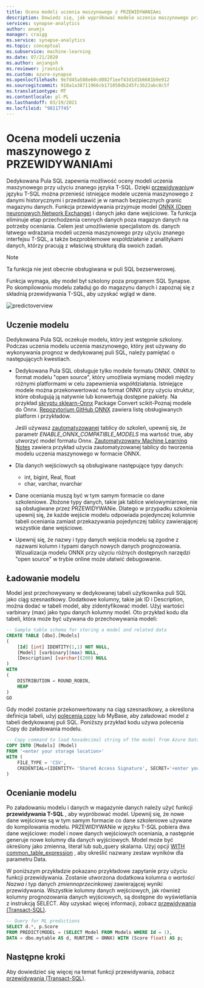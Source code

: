 ```yaml
---
title: Ocena modeli uczenia maszynowego z PRZEWIDYWANIAmi
description: Dowiedz się, jak wypróbować modele uczenia maszynowego przy użyciu funkcji przewidywania T-SQL w dedykowanej puli SQL.
services: synapse-analytics
author: anumjs
manager: craigg
ms.service: synapse-analytics
ms.topic: conceptual
ms.subservice: machine-learning
ms.date: 07/21/2020
ms.author: anjangsh
ms.reviewer: jrasnick
ms.custom: azure-synapse
ms.openlocfilehash: 9e7d45a588e60cd082f1eef43d1d1b6681b9e912
ms.sourcegitcommit: 910a1a38711966cb171050db245fc3b22abc8c5f
ms.translationtype: MT
ms.contentlocale: pl-PL
ms.lasthandoff: 03/19/2021
ms.locfileid: "98117745"
---
```

# <a name="score-machine-learning-models-with-predict"></a>Ocena modeli uczenia maszynowego z PRZEWIDYWANIAmi

Dedykowana Pula SQL zapewnia możliwość oceny modeli uczenia maszynowego przy użyciu znanego języka T-SQL. Dzięki [przewidywaniu](/sql/t-sql/queries/predict-transact-sql?preserve-view=true&view=azure-sqldw-latest)w języku T-SQL można przenieść istniejące modele uczenia maszynowego z danymi historycznymi i przedstawić je w ramach bezpiecznych granic magazynu danych. Funkcja przewidywania przyjmuje model [ONNX (Open neuronowych Network Exchange)](https://onnx.ai/) i danych jako dane wejściowe. Ta funkcja eliminuje etap przechodzenia cennych danych poza magazyn danych na potrzeby oceniania. Celem jest umożliwienie specjalistom ds. danych łatwego wdrażania modeli uczenia maszynowego przy użyciu znanego interfejsu T-SQL, a także bezproblemowe współdziałanie z analitykami danych, którzy pracują z właściwą strukturą dla swoich zadań.

> [!NOTE]
> Ta funkcja nie jest obecnie obsługiwana w puli SQL bezserwerowej.

Funkcja wymaga, aby model był szkolony poza programem SQL Synapse. Po skompilowaniu modelu załaduj go do magazynu danych i zapoznaj się z składnią przewidywania T-SQL, aby uzyskać wgląd w dane.

![predictoverview](./media/sql-data-warehouse-predict/datawarehouse-overview.png)

## <a name="training-the-model"></a>Uczenie modelu

Dedykowana Pula SQL oczekuje modelu, który jest wstępnie szkolony. Podczas uczenia modelu uczenia maszynowego, który jest używany do wykonywania prognoz w dedykowanej puli SQL, należy pamiętać o następujących kwestiach.

- Dedykowana Pula SQL obsługuje tylko modele formatu ONNX. ONNX to format modelu "open source", który umożliwia wymianę modeli między różnymi platformami w celu zapewnienia współdziałania. Istniejące modele można przekonwertować na format ONNX przy użyciu struktur, które obsługują ją natywnie lub konwertują dostępne pakiety. Na przykład [skryptu sklearn-Onnx](https://github.com/onnx/sklearn-onnx) Package Convert scikit-Poznaj modele do Onnx. [Repozytorium GitHub ONNX](https://github.com/onnx/tutorials#converting-to-onnx-format) zawiera listę obsługiwanych platform i przykładów.

   Jeśli używasz [zautomatyzowanej](../../machine-learning/concept-automated-ml.md) tablicy do szkoleń, upewnij się, że parametr *ENABLE_ONNX_COMPATIBLE_MODELS* ma wartość true, aby utworzyć model formatu Onnx. [Zautomatyzowany Machine Learning Notes](https://github.com/Azure/MachineLearningNotebooks/blob/master/how-to-use-azureml/automated-machine-learning/classification-bank-marketing-all-features/auto-ml-classification-bank-marketing-all-features.ipynb) zawiera przykład użycia zautomatyzowanej tablicy do tworzenia modelu uczenia maszynowego w formacie ONNX.

- Dla danych wejściowych są obsługiwane następujące typy danych:
    - int, bigint, Real, float
    - char, varchar, nvarchar

- Dane oceniania muszą być w tym samym formacie co dane szkoleniowe. Złożone typy danych, takie jak tablice wielowymiarowe, nie są obsługiwane przez PRZEWIDYWANie. Dlatego w przypadku szkolenia upewnij się, że każde wejście modelu odpowiada pojedynczej kolumnie tabeli oceniania zamiast przekazywania pojedynczej tablicy zawierającej wszystkie dane wejściowe.

- Upewnij się, że nazwy i typy danych wejścia modelu są zgodne z nazwami kolumn i typami danych nowych danych prognozowania. Wizualizacja modelu ONNX przy użyciu różnych dostępnych narzędzi "open source" w trybie online może ułatwić debugowanie.

## <a name="loading-the-model"></a>Ładowanie modelu

Model jest przechowywany w dedykowanej tabeli użytkownika puli SQL jako ciąg szesnastkowy. Dodatkowe kolumny, takie jak ID i Description, można dodać w tabeli model, aby zidentyfikować model. Użyj wartości varbinary (max) jako typu danych kolumny model. Oto przykład kodu dla tabeli, która może być używana do przechowywania modeli:

```sql
-- Sample table schema for storing a model and related data
CREATE TABLE [dbo].[Models]
(
    [Id] [int] IDENTITY(1,1) NOT NULL,
    [Model] [varbinary](max) NULL,
    [Description] [varchar](200) NULL
)
WITH
(
    DISTRIBUTION = ROUND_ROBIN,
    HEAP
)
GO

```

Gdy model zostanie przekonwertowany na ciąg szesnastkowy, a określona definicja tabeli, użyj [polecenia copy](/sql/t-sql/statements/copy-into-transact-sql?preserve-view=true&view=azure-sqldw-latest) lub MyBase, aby załadować model z tabeli dedykowanej puli SQL. Poniższy przykład kodu używa polecenia Copy do załadowania modelu.

```sql
-- Copy command to load hexadecimal string of the model from Azure Data Lake storage location
COPY INTO [Models] (Model)
FROM '<enter your storage location>'
WITH (
    FILE_TYPE = 'CSV',
    CREDENTIAL=(IDENTITY= 'Shared Access Signature', SECRET='<enter your storage key here>')
)
```

## <a name="scoring-the-model"></a>Ocenianie modelu

Po załadowaniu modelu i danych w magazynie danych należy użyć funkcji **przewidywania T-SQL** , aby wypróbować model. Upewnij się, że nowe dane wejściowe są w tym samym formacie co dane szkoleniowe używane do kompilowania modelu. PRZEWIDYWANie w języku T-SQL pobiera dwa dane wejściowe: model i nowe danych wejściowych oceniania, a następnie generuje nowe kolumny dla danych wyjściowych. Model może być określony jako zmienna, literał lub sub_query skalarna. Użyj opcji [WITH common_table_expression](/sql/t-sql/queries/with-common-table-expression-transact-sql?preserve-view=true&view=azure-sqldw-latest) , aby określić nazwany zestaw wyników dla parametru Data.

W poniższym przykładzie pokazano przykładowe zapytanie przy użyciu funkcji przewidywania. Zostanie utworzona dodatkowa kolumna o *wartości Nazwa i* typ danych *zmiennoprzecinkowej* zawierającej wyniki przewidywania. Wszystkie kolumny danych wejściowych, jak również kolumny prognozowania danych wyjściowych, są dostępne do wyświetlania z instrukcją SELECT. Aby uzyskać więcej informacji, zobacz [przewidywania (Transact-SQL)](/sql/t-sql/queries/predict-transact-sql?preserve-view=true&view=azure-sqldw-latest).

```sql
-- Query for ML predictions
SELECT d.*, p.Score
FROM PREDICT(MODEL = (SELECT Model FROM Models WHERE Id = 1),
DATA = dbo.mytable AS d, RUNTIME = ONNX) WITH (Score float) AS p;
```

## <a name="next-steps"></a>Następne kroki

Aby dowiedzieć się więcej na temat funkcji przewidywania, zobacz [przewidywania (Transact-SQL)](/sql/t-sql/queries/predict-transact-sql?preserve-view=true&view=azure-sqldw-latest).
